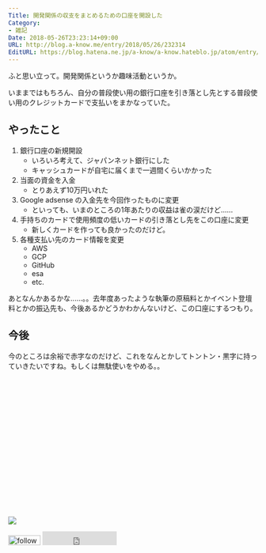 ```yaml
---
Title: 開発関係の収支をまとめるための口座を開設した
Category:
- 雑記
Date: 2018-05-26T23:23:14+09:00
URL: http://blog.a-know.me/entry/2018/05/26/232314
EditURL: https://blog.hatena.ne.jp/a-know/a-know.hateblo.jp/atom/entry/17391345971648233939
---
```


ふと思い立って。開発関係というか趣味活動というか。


いままではもちろん、自分の普段使い用の銀行口座を引き落とし先とする普段使い用のクレジットカードで支払いをまかなっていた。



<!-- more -->



## やったこと

1. 銀行口座の新規開設
    - いろいろ考えて、ジャパンネット銀行にした
    - キャッシュカードが自宅に届くまで一週間くらいかかった
1. 当面の資金を入金
    - とりあえず10万円いれた
1. Google adsense の入金先を今回作ったものに変更
    - といっても、いまのところの1年あたりの収益は雀の涙だけど......
1. 手持ちのカードで使用頻度の低いカードの引き落とし先をこの口座に変更
    - 新しくカードを作っても良かったのだけど。
1. 各種支払い先のカード情報を変更
    - AWS
    - GCP
    - GitHub
    - esa
    - etc.

あとなんかあるかな......。。去年度あったような執筆の原稿料とかイベント登壇料とかの振込先も、今後あるかどうかわかんないけど、この口座にするつもり。

## 今後
今のところは余裕で赤字なのだけど、これをなんとかしてトントン・黒字に持っていきたいですね。もしくは無駄使いをやめる。。

<div>
<br>
<script async src="//pagead2.googlesyndication.com/pagead/js/adsbygoogle.js"></script>
<!-- article-bottom2 -->
<ins class="adsbygoogle"
     style="display:inline-block;width:300px;height:250px"
     data-ad-client="ca-pub-3463034538369189"
     data-ad-slot="5274552934"></ins>
<script>
(adsbygoogle = window.adsbygoogle || []).push({});
</script>

<a href="http://bit.ly/grass-graph" target='blank' rel="nofollow"><img src="https://cdn-ak.f.st-hatena.com/images/fotolife/a/a-know/20170405/20170405220342.png"></a>
<br>
</div>

<div>
<a href='http://cloud.feedly.com/#subscription%2Ffeed%2Fhttp%3A%2F%2Fblog.a-know.me%2Ffeed'  target='blank'><img id='feedlyFollow' src='http://s3.feedly.com/img/follows/feedly-follow-rectangle-volume-small_2x.png' alt='follow us in feedly' width='65' height='20'></a>



<iframe src="http://blog.hatena.ne.jp/a-know/a-know.hateblo.jp/subscribe/iframe" allowtransparency="true" frameborder="0" scrolling="no" width="150" height="28"></iframe>
</div>
